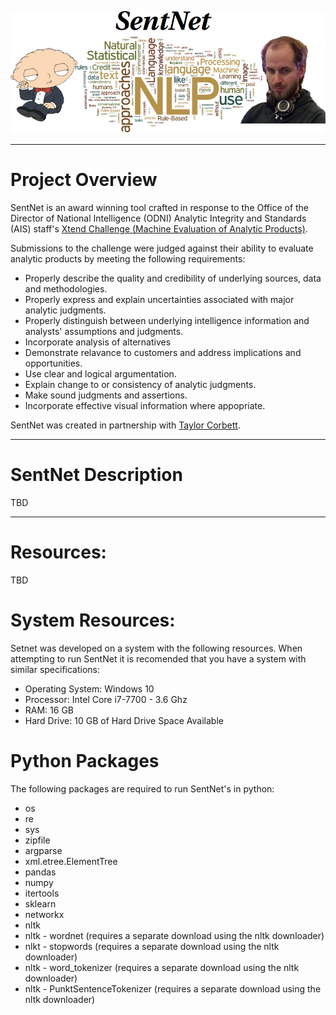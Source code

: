 ![Project Logo](https://raw.githubusercontent.com/ereidelbach/Images/master/SentNet.png)

----

# Project Overview

SentNet is an award winning tool crafted in response to the Office of the Director of National Intelligence (ODNI) Analytic Integrity and Standards (AIS) staff's [Xtend Challenge (Machine Evaluation of Analytic Products)](https://www.innocentive.com/ar/challenge/9934078).

Submissions to the challenge were judged against their ability to evaluate analytic products by meeting the following requirements:
* Properly describe the quality and credibility of underlying sources, data and methodologies.
* Properly express and explain uncertainties associated with major analytic judgments.
* Properly distinguish between underlying intelligence information and analysts' assumptions and judgments.
* Incorporate analysis of alternatives
* Demonstrate relavance to customers and address implications and opportunities.
* Use clear and logical argumentation.
* Explain change to or consistency of analytic judgments.
* Make sound judgments and assertions.
* Incorporate effective visual information where appopriate.

SentNet was created in partnership with [Taylor Corbett](https://github.com/data4d).

----

# SentNet Description

TBD

----

# Resources:

TBD

# System Resources:

Setnet was developed on a system with the following resources. When attempting to run SentNet it is recomended that you have a system with similar specifications:

* Operating System: Windows 10
* Processor: Intel Core i7-7700 - 3.6 Ghz
* RAM: 16 GB
* Hard Drive: 10 GB of Hard Drive Space Available

# Python Packages

The following packages are required to run SentNet's in python:

* os
* re
* sys
* zipfile
* argparse
* xml.etree.ElementTree
* pandas
* numpy
* itertools
* sklearn
* networkx
* nltk
* nltk - wordnet (requires a separate download using the nltk downloader)
* nlkt - stopwords (requires a separate download using the nltk downloader)
* nltk - word_tokenizer (requires a separate download using the nltk downloader)
* nltk - PunktSentenceTokenizer (requires a separate download using the nltk downloader)


